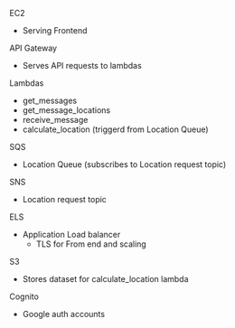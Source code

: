 EC2
- Serving Frontend

API Gateway
- Serves API requests to lambdas

Lambdas
- get_messages
- get_message_locations
- receive_message
- calculate_location (triggerd from Location Queue)

SQS
- Location Queue (subscribes to Location request topic)

SNS
- Location request topic

ELS
- Application Load balancer
  - TLS for From end and scaling

S3
- Stores dataset for calculate_location lambda

Cognito
- Google auth accounts